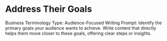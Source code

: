# Address Their Goals

Business Terminology Type: Audience-Focused Writing
Prompt: Identify the primary goals your audience wants to achieve. Write content that directly helps them move closer to these goals, offering clear steps or insights.